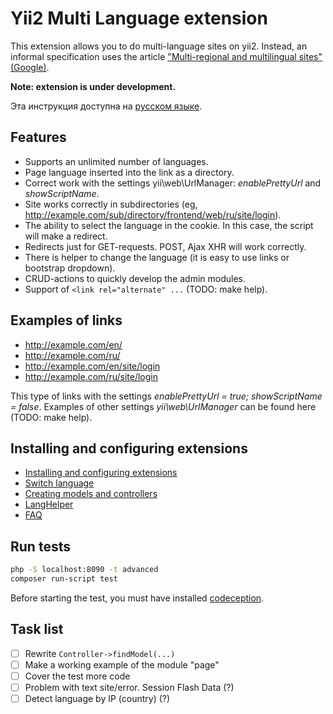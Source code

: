 Yii2 Multi Language extension
=============================

This extension allows you to do multi-language sites on yii2.
Instead, an informal specification uses the article
["Multi-regional and multilingual sites" (Google)](https://support.google.com/webmasters/answer/182192?hl=en).

**Note: extension is under development.**

Эта инструкция доступна на [русском языке](./README.ru.md).


Features
--------

*   Supports an unlimited number of languages.
*   Page language inserted into the link as a directory.
*   Correct work with the settings yii\web\UrlManager: *enablePrettyUrl* and *showScriptName*.
*   Site works correctly in subdirectories (eg, http://example.com/sub/directory/frontend/web/ru/site/login).
*   The ability to select the language in the cookie. In this case, the script
will make a redirect.
*   Redirects just for GET-requests. POST, Ajax XHR will work correctly.
*   There is helper to change the language (it is easy to use links or bootstrap dropdown).
*   CRUD-actions to quickly develop the admin modules.
*   Support of `<link rel="alternate" ...` (TODO: make help).


Examples of links
-----------------

*   http://example.com/en/
*   http://example.com/ru/
*   http://example.com/en/site/login
*   http://example.com/ru/site/login

This type of links with the settings *enablePrettyUrl = true; showScriptName = false*.
Examples of other settings *yii\web\UrlManager* can be found here (TODO: make help).


Installing and configuring extensions
-------------------------------------

*   [Installing and configuring extensions](./docs/INSTALL.md)
*   [Switch language](./docs/LANG-SWITCH.md)
*   [Creating models and controllers](./docs/MODELS.md)
*   [LangHelper](./docs/LANG-HELPER.md)
*   [FAQ](./docs/FAQ.md)

Run tests
---------

```bash
php -S localhost:8090 -t advanced
composer run-script test
```

Before starting the test, you must have installed [codeception](http://codeception.com/).


Task list
---------

- [ ] Rewrite `Controller->findModel(...)`
- [ ] Make a working example of the module "page"
- [ ] Cover the test more code
- [ ] Problem with text site/error. Session Flash Data (?)
- [ ] Detect language by IP (country) (?)
